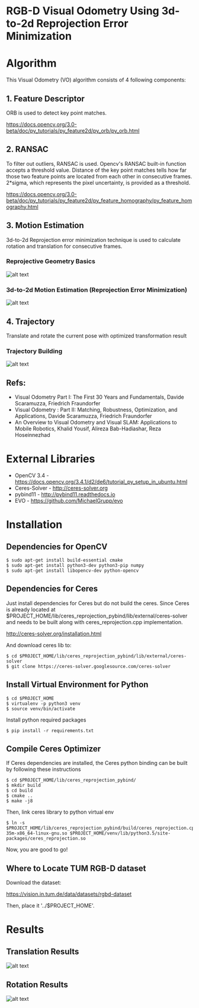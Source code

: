 # RGB-D Visual Odometry Using 3d-to-2d Reprojection Error Minimization

# Algorithm

This Visual Odometry (VO) algorithm consists of 4 following components:

## 1. Feature Descriptor

ORB is used to detect key point matches.

https://docs.opencv.org/3.0-beta/doc/py_tutorials/py_feature2d/py_orb/py_orb.html

## 2. RANSAC
To filter out outliers, RANSAC is used. Opencv's RANSAC built-in function accepts a threshold value. Distance of the key point matches tells how far those two feature points are located from each other in consecutive frames. 2*sigma, which represents the pixel uncertainty, is provided as a threshold.

https://docs.opencv.org/3.0-beta/doc/py_tutorials/py_feature2d/py_feature_homography/py_feature_homography.html

## 3. Motion Estimation
3d-to-2d Reprojection error minimization technique is used to calculate rotation and translation for consecutive frames.

### Reprojective Geometry Basics

![alt text](img/Projective_Geometry.jpg)

### 3d-to-2d Motion Estimation (Reprojection Error Minimization)

![alt text](img/3d2d_motion_estimation.jpg)

## 4. Trajectory
Translate and rotate the current pose with optimized transformation result

### Trajectory Building

![alt text](img/trajectory_building.jpg)

## Refs:

- Visual Odometry Part I: The First 30 Years and Fundamentals, Davide Scaramuzza, Friedrich Fraundorfer
- Visual Odometry : Part II: Matching, Robustness, Optimization, and Applications, Davide Scaramuzza, Friedrich Fraundorfer
- An Overview to Visual Odometry and Visual SLAM: Applications to Mobile Robotics, Khalid Yousif, Alireza Bab-Hadiashar, Reza Hoseinnezhad

# External Libraries

- OpenCV 3.4 - https://docs.opencv.org/3.4.1/d2/de6/tutorial_py_setup_in_ubuntu.html
- Ceres-Solver - http://ceres-solver.org
- pybind11 - http://pybind11.readthedocs.io
- EVO - https://github.com/MichaelGrupp/evo


# Installation

## Dependencies for OpenCV

```
$ sudo apt-get install build-essential cmake
$ sudo apt-get install python3-dev python3-pip numpy
$ sudo apt-get install libopencv-dev python-opencv
```

## Dependencies for Ceres

Just install dependencies for Ceres but do not build the ceres. 
Since Ceres is already located at $PROJECT_HOME/lib/ceres_reprojection_pybind/lib/external/ceres-solver
and needs to be built along with ceres_reprojection.cpp implementation.

http://ceres-solver.org/installation.html

And download ceres lib to:

```
$ cd $PROJECT_HOME/lib/ceres_reprojection_pybind/lib/external/ceres-solver
$ git clone https://ceres-solver.googlesource.com/ceres-solver
```

## Install Virtual Environment for Python

```
$ cd $PROJECT_HOME
$ virtualenv -p python3 venv
$ source venv/bin/activate
```

Install python required packages
```
$ pip install -r requirements.txt
```

## Compile Ceres Optimizer
If Ceres dependencies are installed, the Ceres python binding can be built by following these instructions

```
$ cd $PROJECT_HOME/lib/ceres_reprojection_pybind/
$ mkdir build
$ cd build
$ cmake ..
$ make -j8
```

Then, link ceres library to python virtual env

```
$ ln -s $PROJECT_HOME/lib/ceres_reprojection_pybind/build/ceres_reprojection.cpython-35m-x86_64-linux-gnu.so $PROJECT_HOME/venv/lib/python3.5/site-packages/ceres_reprojection.so
```

Now, you are good to go!

## Where to Locate TUM RGB-D dataset

Download the dataset:

https://vision.in.tum.de/data/datasets/rgbd-dataset

Then, place it '../$PROJECT_HOME'.

# Results

## Translation Results

![alt text](img/vo_translation_results.png)

## Rotation Results

![alt text](img/vo_rotation_results.png)



